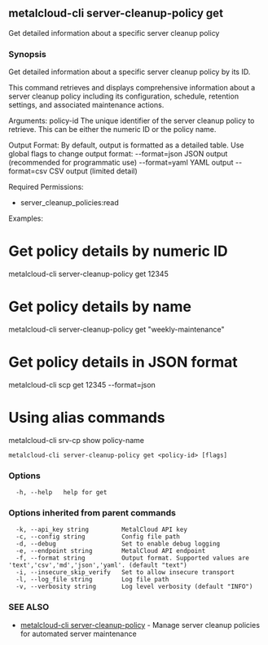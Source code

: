 ## metalcloud-cli server-cleanup-policy get

Get detailed information about a specific server cleanup policy

### Synopsis

Get detailed information about a specific server cleanup policy by its ID.

This command retrieves and displays comprehensive information about a server cleanup
policy including its configuration, schedule, retention settings, and associated
maintenance actions.

Arguments:
  policy-id    The unique identifier of the server cleanup policy to retrieve.
               This can be either the numeric ID or the policy name.

Output Format:
  By default, output is formatted as a detailed table. Use global flags to change output format:
  --format=json    JSON output (recommended for programmatic use)
  --format=yaml    YAML output
  --format=csv     CSV output (limited detail)

Required Permissions:
  - server_cleanup_policies:read

Examples:
  # Get policy details by numeric ID
  metalcloud-cli server-cleanup-policy get 12345

  # Get policy details by name
  metalcloud-cli server-cleanup-policy get "weekly-maintenance"

  # Get policy details in JSON format
  metalcloud-cli scp get 12345 --format=json

  # Using alias commands
  metalcloud-cli srv-cp show policy-name

```
metalcloud-cli server-cleanup-policy get <policy-id> [flags]
```

### Options

```
  -h, --help   help for get
```

### Options inherited from parent commands

```
  -k, --api_key string         MetalCloud API key
  -c, --config string          Config file path
  -d, --debug                  Set to enable debug logging
  -e, --endpoint string        MetalCloud API endpoint
  -f, --format string          Output format. Supported values are 'text','csv','md','json','yaml'. (default "text")
  -i, --insecure_skip_verify   Set to allow insecure transport
  -l, --log_file string        Log file path
  -v, --verbosity string       Log level verbosity (default "INFO")
```

### SEE ALSO

* [metalcloud-cli server-cleanup-policy](metalcloud-cli_server-cleanup-policy.md)	 - Manage server cleanup policies for automated server maintenance

